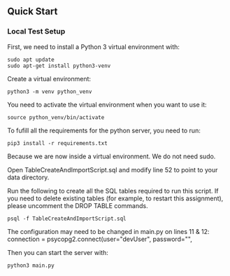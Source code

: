 ## Quick Start

### Local Test Setup

First, we need to install a Python 3 virtual environment with:

```
sudo apt update
sudo apt-get install python3-venv
```

Create a virtual environment:

```
python3 -m venv python_venv
```

You need to activate the virtual environment when you want to use it:

```
source python_venv/bin/activate
```

To fufill all the requirements for the python server, you need to run:

```
pip3 install -r requirements.txt
```

Because we are now inside a virtual environment. We do not need sudo.

Open TableCreateAndImportScript.sql and modify line 52 to point to your data directory.

Run the following to create all the SQL tables required to run this script.
If you need to delete existing tables (for example, to restart this assignment), please uncomment the DROP TABLE commands.

```
psql -f TableCreateAndImportScript.sql
```
The configuration may need to be changed in main.py on lines 11 & 12:
connection = psycopg2.connect(user="devUser",
password="",

Then you can start the server with:

```
python3 main.py
```
